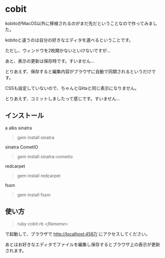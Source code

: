 # cobit

kobitoがMacOS以外に移植されるのがまだ先だということなので作ってみました。

kobitoと違うのは自分の好きなエディタを選べるということです。

ただし、ウィンドウを2枚開かないといけないですが…

あと、表示の更新は保存時です。すいません…

とりあえず、保存すると編集内容がブラウザに自動で同期されるというだけです。

CSSも設定していないので、ちゃんとQiitaと同じ表示になりません。

とりあえず、コミットしましたって感じです。すいません…

## インストール
a
alks
sinatra
> gem install sinatra

sinatra CometIO
> gem install sinatra-cometio

redcarpet
> gem install redcarpet

fssm
> gem install fssm

## 使い方

> ruby cobit.rb _&lt;filename&gt;_

で起動して、ブラウザで
[http://localhost:4567/](http://localhost:4567/)
にアクセスしてください。

あとはお好きなエディタでファイルを編集し保存するとブラウザ上の表示が更新されます。
